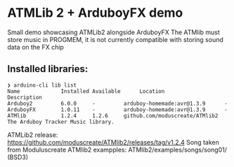 # ATMLib 2 + ArduboyFX demo

Small demo showcasing ATMLib2 alongside ArduboyFX
The ATMlib must store music in PROGMEM, it is not currently compatible with storing sound data on the FX chip

## Installed libraries:
```
❯ arduino-cli lib list
Name             Installed Available      Location                   Description                                           
Arduboy2         6.0.0     -         arduboy-homemade:avr@1.3.9      -                                         
ArduboyFX        1.0.11    -         arduboy-homemade:avr@1.3.9      -    
ATMlib           1.2.4     1.2.6     github.com/moduscreate/ATMlib2  The Arduboy Tracker Music library.
```

ATMLib2 release: https://github.com/moduscreate/ATMlib2/releases/tag/v1.2.4
Song taken from Moduluscreate ATMlib2 exampples: ATMlib2/examples/songs/song01/ (BSD3)